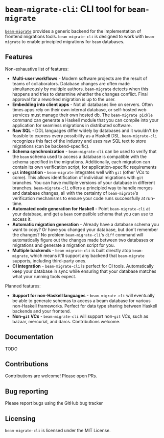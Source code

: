 # `beam-migrate-cli`: CLI tool for `beam-migrate`

[`beam-migrate`](https://hackage.haskell.org/package/beam-migrate) provides a generic backend for
the implementation of frontend migrations tools. `beam-migrate-cli` is designed to work with
`beam-migrate` to enable principled migrations for `beam` databases.

## Features

Non-exhaustive list of features:

* **Multi-user workflows** - Modern software projects are the result of teams of
  collaborators. Database changes are often made simultaneously by multiple authors. `beam-migrate`
  detects when this happens and tries to determine whether the changes conflict. Final approval for
  a reworked migration is up to the user.
* **Embedding into client apps** - Not all databases live on servers. Often times apps rely on their
  own internal database, or self-hosted web services must manage their own hosted db. The
  `beam-migrate pickle` command can generate a Haskell module that you can compile into your
  application for seamless migrations in distributed software.
* **Raw SQL** - DDL languages differ widely by databases and it wouldn't be feasible to express
  every possibility as a Haskell DSL. `beam-migrate-cli` recognizes this fact of the industry and
  uses raw SQL text to store migrations (can be backend-specific).
* **Schema synchronization** - `beam-migrate-cli` can be used to verify that the `beam` schema used
  to access a database is compatible with the schema specified in the migrations. Additionally, each
  migration can contain its own verification script, for application-specific requirements
* **`git` integration** - `beam-migrate` integrates well with `git` (other VCs to come). This allows
  identification of individual migrations with `git` branches. You can have multiple versions of
  your database in different branches. `beam-migrate-cli` offers a principled way to handle merges
  and database changes, all with the certainty of `beam-migrate`'s verification mechanisms to ensure
  your code runs successfully at run-time.
* **Automated code generation for Haskell** - Point `beam-migrate-cli` at your database, and get a
  `beam` compatible schema that you can use to access it.
* **Automatic migration generation** - Already have a database schema you want to copy? Or have you
  changed your database, but don't remember the changes? No problem `beam-migrate-cli`'s `diff`
  command will automatically figure out the changes made between two databases or migrations and
  generate a migration script for you.
* **Multiple backends** - `beam-migrate-cli` is built directly atop `beam-migrate`, which means
  it'll support any backend that `beam-migrate` supports, including third-party ones.
* **CI integration** - `beam-migrate-cli` is perfect for CI tools. Automatically keep your database
  in sync while ensuring that your database matches what your running tools expect.

Planned features:

* **Support for non-Haskell languages** - `beam-migrate-cli` will eventually be able to generate
  schemas to access a beam database for various non-Haskell frameworks. Perfect for data type
  sharing between Haskell backends and your frontend.
* **Non-`git` VCs** - `beam-migrate-cli` will support non-`git` VCs, such as bazaar, mercurial, and
  darcs. Contributions welcome.

## Documentation

TODO

## Contributions

Contributions are welcome! Please open PRs.

## Bug reporting

Please report bugs using the GitHub bug tracker

## Licensing

`beam-migrate-cli` is licensed under the MIT License.
